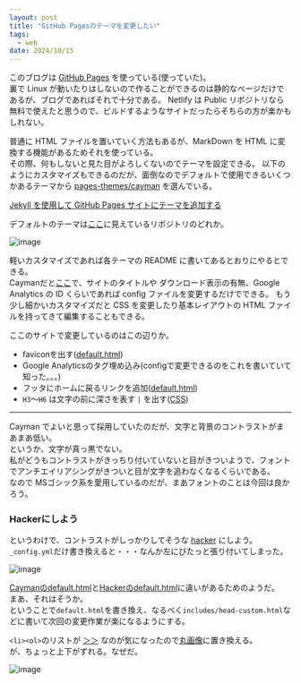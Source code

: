```yaml
---
layout: post
title: "GitHub Pagesのテーマを変更したい"
tags:
  - web
date: 2024/10/15
---
```


このブログは [GitHub Pages](https://docs.github.com/ja/pages) を使っている(使っていた)。  
裏で Linux が動いたりはしないので作ることができるのは静的なページだけであるが、ブログであればそれで十分である。
Netlify は Public リポジトリなら無料で使えたと思うので、ビルドするようなサイトだったらそちらの方が楽かもしれない。

普通に HTML ファイルを置いていく方法もあるが、MarkDown を HTML に変換する機能があるためそれを使っている。  
その際、何もしないと見た目がよろしくないのでテーマを設定できる。
以下のようにカスタマイズもできるのだが、面倒なのでデフォルトで使用できるいくつかあるテーマから [pages-themes/cayman](https://github.com/pages-themes/cayman) を選んでいる。

[Jekyll を使用して GitHub Pages サイトにテーマを追加する](https://docs.github.com/ja/pages/setting-up-a-github-pages-site-with-jekyll/adding-a-theme-to-your-github-pages-site-using-jekyll)

デフォルトのテーマは[ここ](https://github.com/orgs/pages-themes/repositories?type=all)に見えているリポジトリのどれか。

![image](gh-themes.png)

軽いカスタマイズであれば各テーマの README に書いてあるとおりにやるとできる。  
Caymanだと[ここ](https://github.com/pages-themes/cayman?tab=readme-ov-file#customizing)で、サイトのタイトルや ダウンロード表示の有無、Google Analytics の ID くらいであれば config ファイルを変更するだけでできる。
もう少し細かいカスタマイズだと CSS を変更したり基本レイアウトの HTML ファイルを持ってきて編集することもできる。

ここのサイトで変更しているのはこの辺りか。

* faviconを出す([default.html](https://github.com/hirokuma/hirokuma.github.io/blob/ad046ef38d63758a0489c12cd9f75edb5495542a/_layouts/default.html#L14-L15))
* Google Analyticsのタグ埋め込み(configで変更できるのをこれを書いていて知った。。。)
* フッタにホームに戻るリンクを追加([default.html](https://github.com/hirokuma/hirokuma.github.io/blob/ad046ef38d63758a0489c12cd9f75edb5495542a/_layouts/default.html#L40-L42))
* `H3`～`H6` は文字の前に深さを表す `|` を出す([CSS](https://github.com/hirokuma/hirokuma.github.io/blob/ad046ef38d63758a0489c12cd9f75edb5495542a/assets/css/style.scss))

----

Cayman でよいと思って採用していたのだが、文字と背景のコントラストがまあまあ低い。  
というか、文字が真っ黒でない。  
私がどうもコントラストがきっちり付いていないと目がきついようで、フォントでアンチエイリアシングがきついと目が文字を追わなくなるくらいである。  
なので MSゴシック系を愛用しているのだが、まあフォントのことは今回は良かろう。

### Hackerにしよう

というわけで、コントラストがしっかりしてそうな [hacker](https://pages-themes.github.io/hacker/) にしよう。  
`_config.yml`だけ書き換えると・・・なんか左にびたっと張り付いてしまった。

![image](20241015-gh-1.png)

[Caymanのdefault.html](https://github.com/pages-themes/cayman/blob/56aa6db3b5088a555aa563e8bf071f3d18565d3b/_layouts/default.html)と[Hackerのdefault.html](https://github.com/pages-themes/hacker/blob/e3c8d1ad288894be216002a5bc29fc611aeab9ac/_layouts/default.html)に違いがあるためのようだ。  
まあ、それはそうか。  
ということで`default.html`を書き換え、なるべく`includes/head-custom.html`などに書いて次回の変更作業が楽になるようにする。

`<li><ol>`のリストが [＞＞](https://github.com/pages-themes/hacker/blob/e3c8d1ad288894be216002a5bc29fc611aeab9ac/assets/images/bullet.png) なのが気になったので[丸画像](https://raw.githubusercontent.com/hirokuma/hirokuma.github.io/808afd8172f9a98ddd97b4930057eee19aab6a91/assets/images/bullet.png)に置き換える。  
が、ちょっと上下がずれる。なぜだ。

![image](20241015-gh-2.png)
